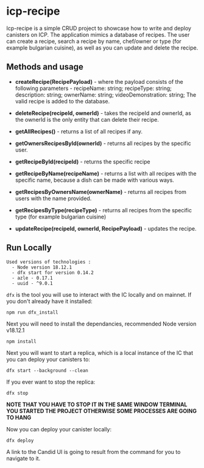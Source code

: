 # icp-recipe

Icp-recipe is a simple CRUD project to showcase how to write and deploy canisters on ICP. The application mimics a database of recipes. The user can create a recipe, search a recipe by name, chef/owner or type (for example bulgarian cuisine), as well as you can update and delete the recipe.  

## Methods and usage

- **createRecipe(RecipePayload)** - where the payload consists of the following parameters - recipeName: string; recipeType: string; description: string; ownerName: string; videoDemonstration: string; The valid recipe is added to the database.

- **deleteRecipe(recipeId, ownerId)** - takes the recipeId and ownerId, as the ownerId is the only entity that can delete their recipe.

- **getAllRecipes()** - returns a list of all recipes if any.

- **getOwnersRecipesById(ownerId)** - returns all recipes by the specific user.

- **getRecipeById(recipeId)** - returns the specific recipe

- **getRecipeByName(recipeName)** - returns a list with all recipes with the specific name, because a dish can be made with various ways.

- **getRecipesByOwnersName(ownerName)** - returns all recipes from users with the name provided. 

- **getRecipesByType(recipeType)** - returns all recipes from the specific type (for example bulgarian cuisine)

- **updateRecipe(recipeId, ownerId, RecipePayload)** - updates the recipe.

## Run Locally

```
Used versions of technologies : 
  - Node version 18.12.1
  - dfx start for version 0.14.2
  - azle - 0.17.1
  - uuid - ^9.0.1
```


`dfx` is the tool you will use to interact with the IC locally and on mainnet. If you don't already have it installed:

```
npm run dfx_install
```

Next you will need to install the dependancies, recommended Node version v18.12.1

```
npm install
```

Next you will want to start a replica, which is a local instance of the IC that you can deploy your canisters to:

```
dfx start --background --clean
```

If you ever want to stop the replica:

```
dfx stop
```
__NOTE THAT YOU HAVE TO STOP IT IN THE SAME WINDOW TERMINAL YOU STARTED THE PROJECT OTHERWISE SOME PROCESSES ARE GOING TO HANG__

Now you can deploy your canister locally:

```
dfx deploy
```

A link to the Candid UI is going to result from the command for you to navigate to it. 